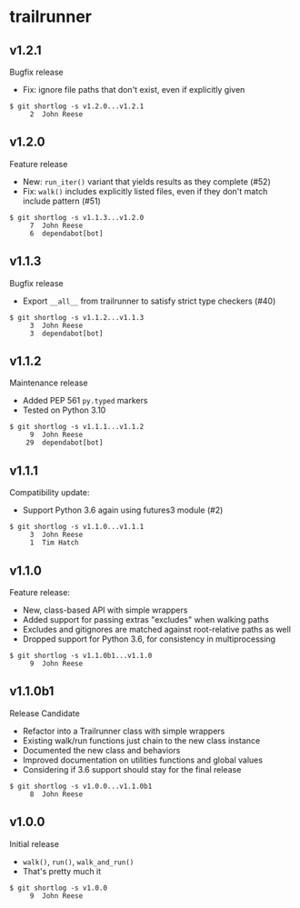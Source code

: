 trailrunner
===========

v1.2.1
------

Bugfix release

- Fix: ignore file paths that don't exist, even if explicitly given

```
$ git shortlog -s v1.2.0...v1.2.1
     2	John Reese
```


v1.2.0
------

Feature release

- New: `run_iter()` variant that yields results as they complete (#52)
- Fix: `walk()` includes explicitly listed files, even if they don't match include pattern (#51)

```
$ git shortlog -s v1.1.3...v1.2.0
     7	John Reese
     6	dependabot[bot]
```


v1.1.3
------

Bugfix release

- Export `__all__` from trailrunner to satisfy strict type checkers (#40)

```
$ git shortlog -s v1.1.2...v1.1.3
     3	John Reese
     3	dependabot[bot]
```


v1.1.2
------

Maintenance release

- Added PEP 561 `py.typed` markers
- Tested on Python 3.10

```
$ git shortlog -s v1.1.1...v1.1.2
     9	John Reese
    29	dependabot[bot]
```


v1.1.1
------

Compatibility update:

- Support Python 3.6 again using futures3 module (#2)

```
$ git shortlog -s v1.1.0...v1.1.1
     3	John Reese
     1	Tim Hatch
```


v1.1.0
------

Feature release:

- New, class-based API with simple wrappers
- Added support for passing extras "excludes" when walking paths
- Excludes and gitignores are matched against root-relative paths as well
- Dropped support for Python 3.6, for consistency in multiprocessing

```
$ git shortlog -s v1.1.0b1...v1.1.0
     9	John Reese
```


v1.1.0b1
--------

Release Candidate

* Refactor into a Trailrunner class with simple wrappers
* Existing walk/run functions just chain to the new class instance
* Documented the new class and behaviors
* Improved documentation on utilities functions and global values
* Considering if 3.6 support should stay for the final release

```
$ git shortlog -s v1.0.0...v1.1.0b1
     8	John Reese
```


v1.0.0
------

Initial release

* `walk()`, `run()`, `walk_and_run()`
* That's pretty much it

```
$ git shortlog -s v1.0.0
     9	John Reese
```

